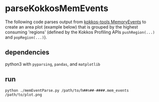 # parseKokkosMemEvents

The following code parses output from [kokkos-tools MemoryEvents](https://github.com/kokkos/kokkos-tools/wiki/MemoryEvents) to create an area plot (example below) that is grouped by the highest consuming 'regions' (defined by the Kokkos Profiling APIs `pushRegion(...)` and `popRegion(...)`).

## dependencies

python3 with `pyparsing`, `pandas`, and `matplotlib`

## run

`python ./memEventParse.py /path/to/h##n##-####.mem_events /path/to/plot.png` 
